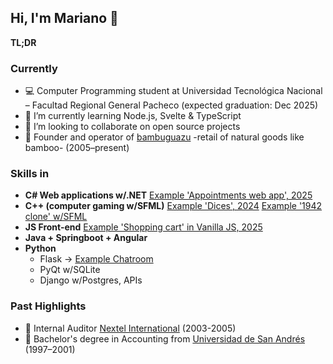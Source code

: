## Hi, I'm Mariano 👋

**TL;DR**

### Currently
- 💻 Computer Programming student at Universidad Tecnológica Nacional – Facultad Regional General Pacheco (expected graduation: Dec 2025)
- 🌱 I’m currently learning Node.js, Svelte & TypeScript
- 🔭 I’m looking to collaborate on open source projects
- 🎍 Founder and operator of [bambuguazu](https://bambuguazu.com) -retail of natural goods like bamboo- (2005–present)

### Skills in
- **C# Web applications w/.NET** [Example 'Appointments web app', 2025](https://github.com/marianojhb/TP_INT_P2)
- **C++ (computer gaming w/SFML)** [Example 'Dices', 2024](https://github.com/marianojhb/proyectodados) [Example '1942 clone' w/SFML](https://github.com/marianojhb/Proyecto-1942)
- **JS Front-end** [Example 'Shopping cart' in Vanilla JS, 2025](https://github.com/marianojhb/cac402025wd)
- **Java + Springboot + Angular**
- **Python**
  - Flask → [Example Chatroom](https://github.com/marianojhb/mabelo-flack)
  - PyQt w/SQLite
  - Django w/Postgres, APIs
  
### Past Highlights
- 📳 Internal Auditor [Nextel International](https://es.wikipedia.org/wiki/NII_Holdings,_Inc.) (2003-2005)
- 🧮 Bachelor's degree in Accounting from [Universidad de San Andrés](http://www.udesa.edu.ar) (1997–2001)
